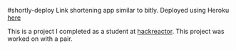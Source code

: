 #shortly-deploy
Link shortening app similar to bitly. Deployed using Heroku [here](https://shrtly.herokuapp.com)

This is a project I completed as a student at [hackreactor](http://hackreactor.com). This project was worked on with a pair.
